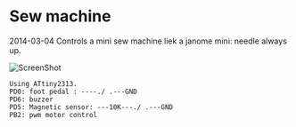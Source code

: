 Sew machine
===========

2014-03-04
Controls a mini sew machine liek a janome mini: needle always up.


![ScreenShot](docs/charlie-dice.gif)

```
Using ATtiny2313.
PD0: foot pedal : ----./ .---GND
PD6: buzzer
PD5: Magnetic sensor: ---10K---./ .---GND
PB2: pwm motor control

